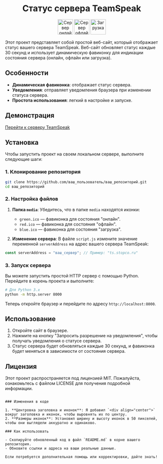 <div align="center">
    <h1>Статус сервера TeamSpeak</h1>
    <img src="media/green.ico" alt="Сервер онлайн" width="50" height="50">
    <img src="media/red.ico" alt="Сервер офлайн" width="50" height="50">
    <img src="media/blue.ico" alt="Загрузка" width="50" height="50">
</div>

Этот проект представляет собой простой веб-сайт, который отображает статус вашего сервера TeamSpeak. Веб-сайт обновляет статус каждые 30 секунд и использует динамическую фавиконку для индикации состояния сервера (онлайн, офлайн или загрузка).

## Особенности

- **Динамическая фавиконка**: отображает статус сервера.
- **Уведомления**: отправляет уведомления браузера при изменении статуса сервера.
- **Простота использования**: легкий в настройке и запуске.

## Демонстрация

[Перейти к серверу TeamSpeak](https://ts.stopco.ru) <!-- Ссылка на TeamSpeak -->

## Установка

Чтобы запустить проект на своем локальном сервере, выполните следующие шаги:

### 1. Клонирование репозитория

```bash
git clone https://github.com/ваш_пользователь/ваш_репозиторий.git
cd ваш_репозиторий
```

### 2. Настройка файлов

1. **Папка `media`**: Убедитесь, что в папке `media` находятся иконки:
   - `green.ico` — фавиконка для состояния "онлайн".
   - `red.ico` — фавиконка для состояния "офлайн".
   - `blue.ico` — фавиконка для состояния "загрузка".

2. **Изменение сервера**: В файле `script.js` измените значение переменной `serverAddress` на адрес вашего сервера TeamSpeak:

```javascript
const serverAddress = "ваш_сервер"; // Пример: "ts.stopco.ru"
```

### 3. Запуск сервера

Вы можете запустить простой HTTP сервер с помощью Python. Перейдите в корень проекта и выполните:

```bash
# Для Python 3.x
python -m http.server 8000
```

Теперь откройте браузер и перейдите по адресу `http://localhost:8000`.

## Использование

1. Откройте сайт в браузере.
2. Нажмите на кнопку "Запросить разрешение на уведомления", чтобы получать уведомления о статусе сервера.
3. Статус сервера будет обновляться каждые 30 секунд, и фавиконка будет меняться в зависимости от состояния сервера.

## Лицензия

Этот проект распространяется под лицензией MIT. Пожалуйста, ознакомьтесь с файлом LICENSE для получения подробной информации.

```

### Изменения в коде

1. **Центровка заголовка и иконок**: Я добавил `<div align="center">` вокруг заголовка и иконок, чтобы выровнять их по центру.
2. **Размеры иконок**: Установил ширину и высоту иконок в 50 пикселей, чтобы они выглядели аккуратно и одинаково.

### Как использовать

- Скопируйте обновленный код в файл `README.md` в корне вашего репозитория.
- Обновите ссылки и адреса на ваши реальные данные.

Если потребуется дополнительная помощь или корректировки, дайте знать!
